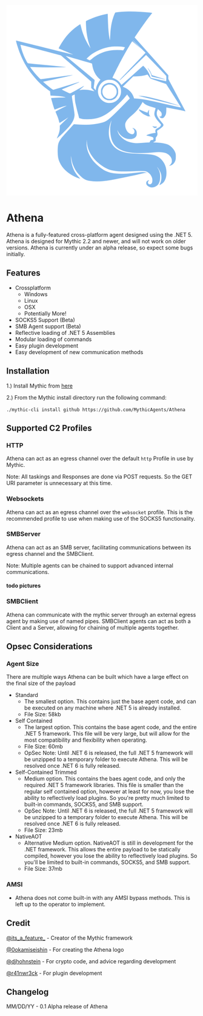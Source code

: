 ![Athena](agent_icons/athena.svg)

# Athena
Athena is a fully-featured cross-platform agent designed using the .NET 5. Athena is designed for Mythic 2.2 and newer, and will not work on older versions. Athena is currently under an alpha release, so expect some bugs initially.

## Features
- Crossplatform
  - Windows
  - Linux
  - OSX
  - Potentially More!
- SOCKS5 Support (Beta)
- SMB Agent support (Beta)
- Reflective loading of .NET 5 Assemblies
- Modular loading of commands
- Easy plugin development
- Easy development of new communication methods

## Installation

1.) Install Mythic from [here](https://github.com/its-a-feature/Mythic)

2.) From the Mythic install directory run the following command:

`./mythic-cli install github https://github.com/MythicAgents/Athena`

## Supported C2 Profiles

### HTTP
Athena can act as an egress channel over the default `http` Profile in use by Mythic. 

Note: All taskings and Responses are done via POST requests. So the GET URI parameter is unnecessary at this time.

### Websockets
Athena can act as an egress channel over the `websocket` profile. This is the recommended profile to use when making use of the SOCKS5 functionality.

### SMBServer
Athena can act as an SMB server, facilitating communications between its egress channel and the SMBClient.

Note: Multiple agents can be chained to support advanced internal communications.

#### todo pictures

### SMBClient
Athena can communicate with the mythic server through an external egress agent by making use of named pipes. SMBClient agents can act as both a Client and a Server, allowing for chaining of multiple agents together.

## Opsec Considerations
### Agent Size
There are multiple ways Athena can be built which have a large effect on the final size of the payload

- Standard
  - The smallest option. This contains just the base agent code, and can be executed on any machine where .NET 5 is already installed.
  - File Size: 58kb
- Self Contained
  - The largest option. This contains the base agent code, and the entire .NET 5 framework. This file will be very large, but will allow for the most compatibility and flexibility when operating.
  - File Size: 60mb
  - OpSec Note: Until .NET 6 is released, the full .NET 5 framework will be unzipped to a temporary folder to execute Athena. This will be resolved once .NET 6 is fully released.
- Self-Contained Trimmed
  - Medium option. This contains the baes agent code, and only the required .NET 5 framework libraries. This file is smaller than the regular self contained option, however at least for now, you lose the ability to reflectively load plugins. So you're pretty much limited to built-in commands, SOCKS5, and SMB support.
  - OpSec Note: Until .NET 6 is released, the full .NET 5 framework will be unzipped to a temporary folder to execute Athena. This will be resolved once .NET 6 is fully released.
  - File Size: 23mb
- NativeAOT
  - Alternative Medium option. NativeAOT is still in development for the .NET framework. This allows the entire payload to be statically compiled, however you lose the ability to reflectively load plugins. So you'll be limited to built-in commands, SOCKS5, and SMB support.
  - File Size: 37mb

### AMSI
 - Athena does not come built-in with any AMSI bypass methods. This is left up to the operator to implement.

## Credit
[@its_a_feature_](https://twitter.com/its_a_feature_) - Creator of the Mythic framework

[@0okamiseishin](https://twitter.com/0okamiseishin) - For creating the Athena logo

[@djhohnstein](https://twitter.com/djhohnstein) - For crypto code, and advice regarding development

[@r41nwr3ck](https://twitter.com/Tr41nwr3ck48) - For plugin development

## Changelog
MM/DD/YY - 0.1 Alpha release of Athena


